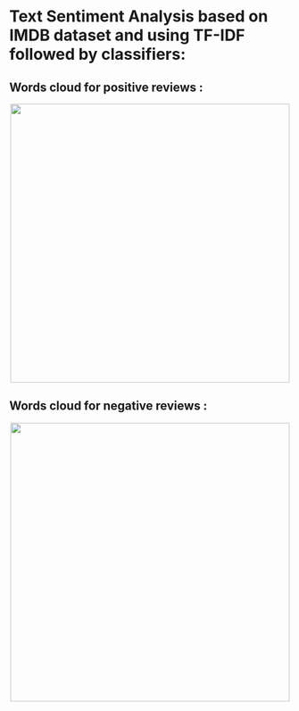 # Text Sentiment Analysis based on IMDB dataset and using TF-IDF followed by classifiers:




## Words cloud for positive reviews :

<p align="center">
  <kbd>
  <img width="500" height="500" src="https://user-images.githubusercontent.com/85687148/131266849-bd466495-7f48-4ec9-96a7-3bf6bff2fa82.png">
  </kbd>
</p>


## Words cloud for negative reviews :

<p align="center">
  <kbd>
  <img width="500" height="500" src="https://user-images.githubusercontent.com/85687148/131266845-c1666aca-ae05-461f-9306-5d8c05cc5e2b.png">
  </kbd>
</p>


